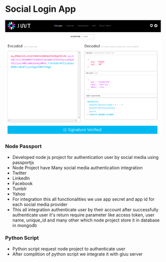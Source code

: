 # Social Login App
![Alt text](jwt.png "Title")
### Node Passport
- Developed node js project for authentication user by social media using passportjs
- Node Project have Many social media authentication integration
- Twitter
- LinkedIn
- Facebook
- Tumblr
- Yahoo
- For integration this all functionalities we use app secret and app id for each social media provider  
- This all integration authenticate user by their account after successfully authenticate user it's return require parameter like access token, user name, unique_id and many other which node project store it in database in mongodb

### Python Script


- Python script request node project to authenticate user
- After complition of python script we integrate it with gluu server 
